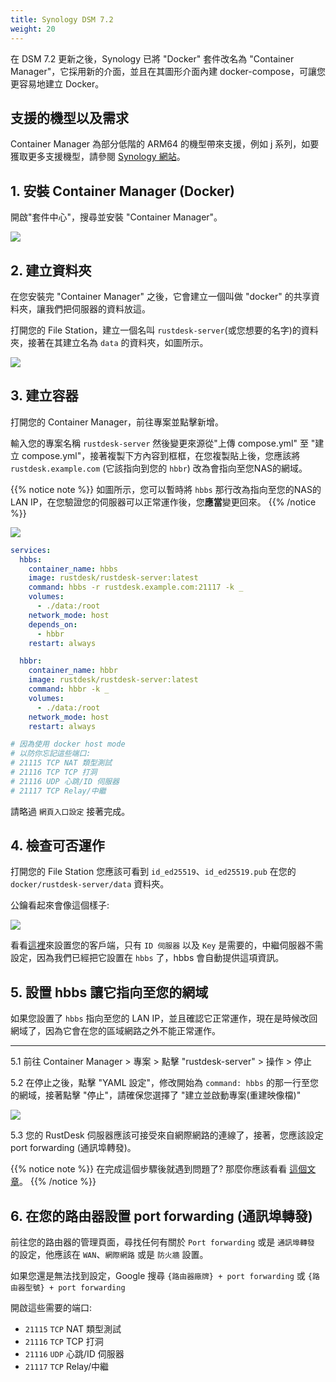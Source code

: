 ```yaml
---
title: Synology DSM 7.2
weight: 20
---
```

<!--to translater: When translating elements like "buttons", don't just translate, please refer actual naming in their interface.-->
在 DSM 7.2 更新之後，Synology 已將 "Docker" 套件改名為 "Container Manager"，它採用新的介面，並且在其圖形介面內建 docker-compose，可讓您更容易地建立 Docker。
## 支援的機型以及需求

Container Manager 為部分低階的 ARM64 的機型帶來支援，例如 j 系列，如要獲取更多支援機型，請參閱 [Synology 網站](https://www.synology.com/zh-tw/dsm/packages/ContainerManager)。

## 1. 安裝 Container Manager (Docker)

開啟"套件中心"，搜尋並安裝 "Container Manager"。

![](images/dsm7_install_container_manager_though_package_center.png)

## 2. 建立資料夾

在您安裝完 "Container Manager" 之後，它會建立一個叫做 "docker" 的共享資料夾，讓我們把伺服器的資料放這。

打開您的 File Station，建立一個名叫 `rustdesk-server`(或您想要的名字)的資料夾，接著在其建立名為 `data` 的資料夾，如圖所示。

![](images/dsm7_create_required_folders.png)

## 3. 建立容器

打開您的 Container Manager，前往專案並點擊新增。

輸入您的專案名稱 `rustdesk-server` 然後變更來源從"上傳 compose.yml" 至 "建立 compose.yml"，接著複製下方內容到框框，在您複製貼上後，您應該將 `rustdesk.example.com` (它該指向到您的 `hbbr`) 改為會指向至您NAS的網域。

{{% notice note %}}
如圖所示，您可以暫時將 `hbbs` 那行改為指向至您的NAS的 LAN IP，在您驗證您的伺服器可以正常運作後，您**應當**變更回來。
{{% /notice %}}

![](images/dsm7_creating_project_init.png)

````yaml
services:
  hbbs:
    container_name: hbbs
    image: rustdesk/rustdesk-server:latest
    command: hbbs -r rustdesk.example.com:21117 -k _
    volumes:
      - ./data:/root
    network_mode: host
    depends_on:
      - hbbr
    restart: always

  hbbr:
    container_name: hbbr
    image: rustdesk/rustdesk-server:latest
    command: hbbr -k _
    volumes:
      - ./data:/root
    network_mode: host
    restart: always

# 因為使用 docker host mode
# 以防你忘記這些端口:
# 21115 TCP NAT 類型測試
# 21116 TCP TCP 打洞
# 21116 UDP 心跳/ID 伺服器
# 21117 TCP Relay/中繼
 ````

請略過 `網頁入口設定` 接著完成。

 ## 4. 檢查可否運作

打開您的 File Station 您應該可看到 `id_ed25519`、`id_ed25519.pub` 在您的 `docker/rustdesk-server/data` 資料夾。

公鑰看起來會像這個樣子:

![](images/dsm7_viewing_public_key_though_syno_text_editor.png)

看看[這裡](/docs/zh-tw/client)來設置您的客戶端，只有 `ID 伺服器` 以及 `Key` 是需要的，中繼伺服器不需設定，因為我們已經把它設置在 `hbbs` 了，hbbs 會自動提供這項資訊。

## 5. 設置 hbbs 讓它指向至您的網域

如果您設置了 `hbbs` 指向至您的 LAN IP，並且確認它正常運作，現在是時候改回網域了，因為它會在您的區域網路之外不能正常運作。

<hr>

5.1 前往 Container Manager > 專案 > 點擊 "rustdesk-server" > 操作 > 停止

5.2 在停止之後，點擊 "YAML 設定"，修改開始為 `command: hbbs` 的那一行至您的網域，接著點擊 "停止"，請確保您選擇了 "建立並啟動專案(重建映像檔)"

![](images/dsm7_recreate_project_after_modified_args.png)

5.3 您的 RustDesk 伺服器應該可接受來自網際網路的連線了，接著，您應該設定 port forwarding (通訊埠轉發)。

{{% notice note %}}
在完成這個步驟後就遇到問題了? 那麼你應該看看 [這個文章](/docs/zh-tw/self-host/nat-loopback-issues/)。
{{% /notice %}}

## 6. 在您的路由器設置 port forwarding (通訊埠轉發)

前往您的路由器的管理頁面，尋找任何有關於 `Port forwarding` 或是 `通訊埠轉發` 的設定，他應該在 `WAN`、`網際網路` 或是 `防火牆` 設置。

如果您還是無法找到設定，Google 搜尋 `{路由器廠牌} + port forwarding` 或 `{路由器型號} + port forwarding`

開啟這些需要的端口:
  * `21115` `TCP` NAT 類型測試
  * `21116` `TCP` TCP 打洞
  * `21116` `UDP` 心跳/ID 伺服器
  * `21117` `TCP` Relay/中繼